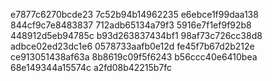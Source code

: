 e7877c6270bcde23
7c52b94b14962235
e6ebce1f99daa138
844cf9c7e8483837
712adb65134a79f3
5916e7f1ef9f92b8
448912d5eb94785c
b93d263837434bf1
98af73c726cc38d8
adbce02ed23dc1e6
0578733aafb0e12d
fe45f7b67d2b212e
ce913051438af63a
8b8619c09f5f6243
b56ccc40e6410bea
68e149344a15574c
a2fd08b42215b7fc
